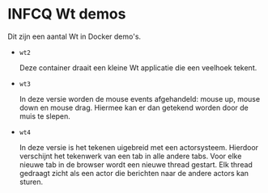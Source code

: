 # INFCQ Wt demos

Dit zijn een aantal Wt in Docker demo's.

* `wt2`

    Deze container draait een kleine Wt applicatie die een veelhoek tekent.

* `wt3`

    In deze versie worden de mouse events afgehandeld: mouse up, mouse down en mouse drag.
    Hiermee kan er dan getekend worden door de muis te slepen.

* `wt4`

    In deze versie is het tekenen uigebreid met een actorsysteem.
    Hierdoor verschijnt het tekenwerk van een tab in alle andere tabs.
    Voor elke nieuwe tab in de browser wordt een nieuwe thread gestart. Elk
    thread gedraagt zicht als een actor die berichten naar de andere actors kan sturen.


